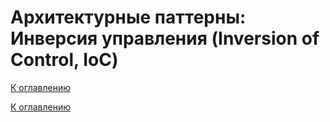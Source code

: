 # Архитектурные паттерны: Инверсия управления (Inversion of Control, IoC)

<!--

-->

[К оглавлению](../../README.md)



[К оглавлению](../../README.md)
